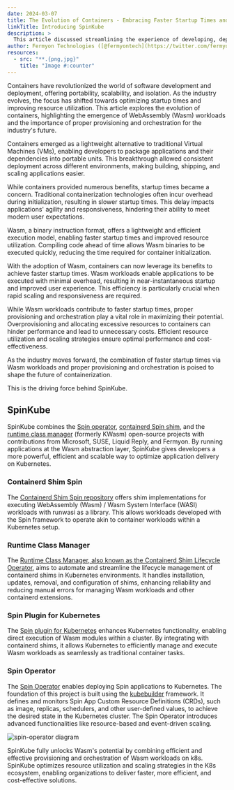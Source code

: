 ```yaml
---
date: 2024-03-07
title: The Evolution of Containers - Embracing Faster Startup Times and Efficient Orchestration with Wasm Workloads.
linkTitle: Introducing SpinKube
description: >
  This article discussed streamlining the experience of developing, deploying, and operating Wasm workloads on Kubernetes, through the use of SpinKube.
author: Fermyon Technologies ([@fermyontech](https://twitter.com/fermyontech))
resources:
  - src: "**.{png,jpg}"
    title: "Image #:counter"
---
```


Containers have revolutionized the world of software development and deployment, offering portability, scalability, and isolation. As the industry evolves, the focus has shifted towards optimizing startup times and improving resource utilization. This article explores the evolution of containers, highlighting the emergence of WebAssembly (Wasm) workloads and the importance of proper provisioning and orchestration for the industry's future.

Containers emerged as a lightweight alternative to traditional Virtual Machines (VMs), enabling developers to package applications and their dependencies into portable units. This breakthrough allowed consistent deployment across different environments, making building, shipping, and scaling applications easier.

While containers provided numerous benefits, startup times became a concern. Traditional containerization technologies often incur overhead during initialization, resulting in slower startup times. This delay impacts applications' agility and responsiveness, hindering their ability to meet modern user expectations.

Wasm, a binary instruction format, offers a lightweight and efficient execution model, enabling faster startup times and improved resource utilization. Compiling code ahead of time allows Wasm binaries to be executed quickly, reducing the time required for container initialization.

With the adoption of Wasm, containers can now leverage its benefits to achieve faster startup times. Wasm workloads enable applications to be executed with minimal overhead, resulting in near-instantaneous startup and improved user experience. This efficiency is particularly crucial when rapid scaling and responsiveness are required.

While Wasm workloads contribute to faster startup times, proper provisioning and orchestration play a vital role in maximizing their potential. Overprovisioning and allocating excessive resources to containers can hinder performance and lead to unnecessary costs. Efficient resource utilization and scaling strategies ensure optimal performance and cost-effectiveness.

As the industry moves forward, the combination of faster startup times via Wasm workloads and proper provisioning and orchestration is poised to shape the future of containerization.

This is the driving force behind SpinKube. 

## SpinKube

SpinKube combines the <a href="https://github.com/spinkube/spin-operator">Spin operator</a>, <a href="https://github.com/spinkube/containerd-shim-spin">containerd Spin shim</a>, and the <a href="https://github.com/spinkube/runtime-class-manager">runtime class manager</a> (formerly KWasm) open-source projects with contributions from Microsoft, SUSE, Liquid Reply, and Fermyon. By running applications at the Wasm abstraction layer, SpinKube gives developers a more powerful, efficient and scalable way to optimize application delivery on Kubernetes.

### Containerd Shim Spin
The [Containerd Shim Spin repository](https://github.com/spinkube/containerd-shim-spin) offers shim implementations for executing WebAssembly (Wasm) / Wasm System Interface (WASI) workloads with runwasi as a library. This allows workloads developed with the Spin framework to operate akin to container workloads within a Kubernetes setup.

### Runtime Class Manager
The [Runtime Class Manager, also known as the Containerd Shim Lifecycle Operator](https://github.com/spinkube/runtime-class-manager), aims to automate and streamline the lifecycle management of containerd shims in Kubernetes environments. It handles installation, updates, removal, and configuration of shims, enhancing reliability and reducing manual errors for managing Wasm workloads and other containerd extensions.

### Spin Plugin for Kubernetes
The [Spin plugin for Kubernetes](https://github.com/spinkube/spin-plugin-kube) enhances Kubernetes functionality, enabling direct execution of Wasm modules within a cluster. By integrating with containerd shims, it allows Kubernetes to efficiently manage and execute Wasm workloads as seamlessly as traditional container tasks.

### Spin Operator
The [Spin Operator](https://github.com/spinkube/spin-operator/) enables deploying Spin applications to Kubernetes. The foundation of this project is built using the [kubebuilder](https://github.com/kubernetes-sigs/kubebuilder) framework. It defines and monitors Spin App Custom Resource Definitions (CRDs), such as image, replicas, schedulers, and other user-defined values, to achieve the desired state in the Kubernetes cluster. The Spin Operator introduces advanced functionalities like resource-based and event-driven scaling.

![spin-operator diagram](https://github.com/spinkube/spin-operator/assets/686194/bf07365f-1d07-421a-864f-d77c0a27a764)

SpinKube fully unlocks Wasm's potential by combining efficient and effective provisioning and orchestration of Wasm workloads on k8s. SpinKube optimizes resource utilization and scaling strategies in the K8s ecosystem, enabling organizations to deliver faster, more efficient, and cost-effective solutions.